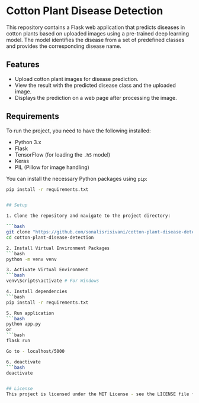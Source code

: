 # Cotton Plant Disease Detection

This repository contains a Flask web application that predicts diseases in cotton plants based on uploaded images using a pre-trained deep learning model. The model identifies the disease from a set of predefined classes and provides the corresponding disease name.

## Features

- Upload cotton plant images for disease prediction.
- View the result with the predicted disease class and the uploaded image.
- Displays the prediction on a web page after processing the image.

## Requirements

To run the project, you need to have the following installed:

- Python 3.x
- Flask
- TensorFlow (for loading the `.h5` model)
- Keras
- PIL (Pillow for image handling)

You can install the necessary Python packages using `pip`:

```bash
pip install -r requirements.txt


## Setup

1. Clone the repository and navigate to the project directory:

```bash
git clone "https://github.com/sonalisrisivani/cotton-plant-disease-detection"
cd cotton-plant-disease-detection

2. Install Virtual Environment Packages
```bash
python -m venv venv 

3. Activate Virtual Environment
```bash
venv\Scripts\activate # For Windows

4. Install dependencies 
```bash
pip install -r requirements.txt

5. Run application 
```bash
python app.py 
or
```bash 
flask run 

Go to - localhost/5000

6. deactivate
```bash 
deactivate


## License
This project is licensed under the MIT License - see the LICENSE file for details.
